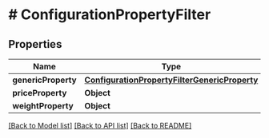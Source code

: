 # # ConfigurationPropertyFilter


## Properties


Name | Type | Description | Notes
------------ | ------------- | ------------- | -------------
**genericProperty**| [**ConfigurationPropertyFilterGenericProperty**](ConfigurationPropertyFilterGenericProperty.md) |   | [optional]
**priceProperty**| **Object** |   | [optional]
**weightProperty**| **Object** |   | [optional]


[[Back to Model list]](../../README.md#models) [[Back to API list]](../../README.md#endpoints) [[Back to README]](../../README.md)
